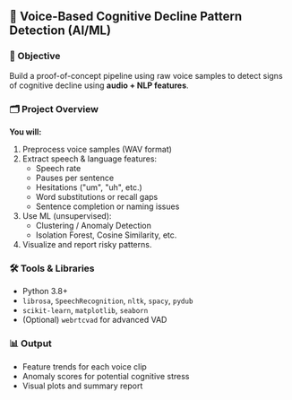 ## 🧠 Voice-Based Cognitive Decline Pattern Detection (AI/ML)

### 🎯 Objective
Build a proof-of-concept pipeline using raw voice samples to detect signs of cognitive decline using **audio + NLP features**.

### 🗂 Project Overview
**You will:**
1. Preprocess voice samples (WAV format)  
2. Extract speech & language features:
   - Speech rate
   - Pauses per sentence
   - Hesitations ("um", "uh", etc.)
   - Word substitutions or recall gaps
   - Sentence completion or naming issues
3. Use ML (unsupervised):
   - Clustering / Anomaly Detection
   - Isolation Forest, Cosine Similarity, etc.
4. Visualize and report risky patterns.

### 🛠 Tools & Libraries

- Python 3.8+
- `librosa`, `SpeechRecognition`, `nltk`, `spacy`, `pydub`
- `scikit-learn`, `matplotlib`, `seaborn`
- (Optional) `webrtcvad` for advanced VAD

### 📊 Output

- Feature trends for each voice clip
- Anomaly scores for potential cognitive stress
- Visual plots and summary report
